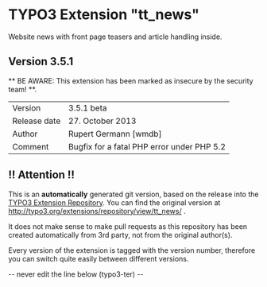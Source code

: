 # TYPO3 Extension "tt_news"
Website news with front page teasers and article handling inside.

## Version 3.5.1
** BE AWARE: This extension has been marked as insecure by the security team! **.



<table>
	<tr><td>Version</td><td>3.5.1 beta</td></tr>
	<tr><td>Release date</td><td>27. October 2013</td></tr>
	<tr><td>Author</td><td>Rupert Germann [wmdb]</td></tr>
	<tr><td>Comment</td><td>Bugfix for a fatal PHP error under PHP 5.2</td></tr>
</table>

## !! Attention !!
This is an **automatically** generated git version, based on the release into the [TYPO3 Extension Repository](http://www.typo3.org/extensions/).
You can find the original version at http://typo3.org/extensions/repository/view/tt_news/ .

It does not make sense to make pull requests as this repository has been created automatically from 3rd party, not from the original author(s).

Every version of the extension is tagged with the version number, therefore you can switch quite easily between different versions.


-- never edit the line below (typo3-ter) --